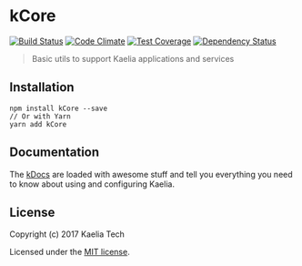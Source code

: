 # kCore

[![Build Status](https://travis-ci.org/kaelia-tech/kCore.png?branch=master)](https://travis-ci.org/kaelia-tech/kCore)
[![Code Climate](https://codeclimate.com/github/kaelia-tech/kCore/badges/gpa.svg)](https://codeclimate.com/github/kaelia-tech/kCore)
[![Test Coverage](https://codeclimate.com/github/kaelia-tech/kCore/badges/coverage.svg)](https://codeclimate.com/github/kaelia-tech/kCore/coverage)
[![Dependency Status](https://img.shields.io/david/kaelia-tech/kCore.svg?style=flat-square)](https://david-dm.org/kaelia-tech/kCore)

> Basic utils to support Kaelia applications and services

## Installation

```
npm install kCore --save
// Or with Yarn
yarn add kCore
```

## Documentation

The [kDocs](https://kaelia-tech.gitbooks.io/kaelia/) are loaded with awesome stuff and tell you everything you need to know about using and configuring Kaelia.

## License

Copyright (c) 2017 Kaelia Tech

Licensed under the [MIT license](LICENSE).
